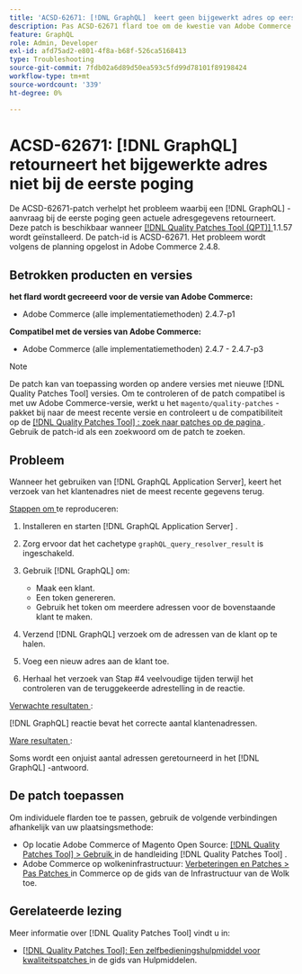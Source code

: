 ```yaml
---
title: 'ACSD-62671: [!DNL GraphQL]  keert geen bijgewerkt adres op eerste poging terug'
description: Pas ACSD-62671 flard toe om de kwestie van Adobe Commerce te bevestigen waar het a [!DNL GraphQL]  verzoek geen bijgewerkte adresinformatie op de eerste poging terugkeert.
feature: GraphQL
role: Admin, Developer
exl-id: afd75ad2-e801-4f8a-b68f-526ca5168413
type: Troubleshooting
source-git-commit: 7fdb02a6d89d50ea593c5fd99d78101f89198424
workflow-type: tm+mt
source-wordcount: '339'
ht-degree: 0%

---
```


# ACSD-62671: [!DNL GraphQL] retourneert het bijgewerkte adres niet bij de eerste poging

De ACSD-62671-patch verhelpt het probleem waarbij een [!DNL GraphQL] -aanvraag bij de eerste poging geen actuele adresgegevens retourneert. Deze patch is beschikbaar wanneer [[!DNL Quality Patches Tool (QPT)] ](https://experienceleague.adobe.com/docs/commerce-operations/tools/quality-patches-tool/usage.html) 1.1.57 wordt geïnstalleerd. De patch-id is ACSD-62671. Het probleem wordt volgens de planning opgelost in Adobe Commerce 2.4.8.

## Betrokken producten en versies

**het flard wordt gecreeerd voor de versie van Adobe Commerce:**

* Adobe Commerce (alle implementatiemethoden) 2.4.7-p1

**Compatibel met de versies van Adobe Commerce:**

* Adobe Commerce (alle implementatiemethoden) 2.4.7 - 2.4.7-p3

>[!NOTE]
>
>De patch kan van toepassing worden op andere versies met nieuwe [!DNL Quality Patches Tool] versies. Om te controleren of de patch compatibel is met uw Adobe Commerce-versie, werkt u het `magento/quality-patches` -pakket bij naar de meest recente versie en controleert u de compatibiliteit op de [[!DNL Quality Patches Tool] : zoek naar patches op de pagina ](https://experienceleague.adobe.com/tools/commerce-quality-patches/index.html) . Gebruik de patch-id als een zoekwoord om de patch te zoeken.

## Probleem

Wanneer het gebruiken van [!DNL GraphQL Application Server], keert het verzoek van het klantenadres niet de meest recente gegevens terug.

<u> Stappen om </u> te reproduceren:

1. Installeren en starten [!DNL GraphQL Application Server] .
1. Zorg ervoor dat het cachetype `graphQL_query_resolver_result` is ingeschakeld.
1. Gebruik [!DNL GraphQL] om:

   * Maak een klant.
   * Een token genereren.
   * Gebruik het token om meerdere adressen voor de bovenstaande klant te maken.

1. Verzend [!DNL GraphQL] verzoek om de adressen van de klant op te halen.
1. Voeg een nieuw adres aan de klant toe.
1. Herhaal het verzoek van Stap #4 veelvoudige tijden terwijl het controleren van de teruggekeerde adrestelling in de reactie.

<u> Verwachte resultaten </u>:

[!DNL GraphQL] reactie bevat het correcte aantal klantenadressen.

<u> Ware resultaten </u>:

Soms wordt een onjuist aantal adressen geretourneerd in het [!DNL GraphQL] -antwoord.

## De patch toepassen

Om individuele flarden toe te passen, gebruik de volgende verbindingen afhankelijk van uw plaatsingsmethode:

* Op locatie Adobe Commerce of Magento Open Source: [[!DNL Quality Patches Tool] > Gebruik ](/help/tools/quality-patches-tool/usage.md) in de handleiding [!DNL Quality Patches Tool] .
* Adobe Commerce op wolkeninfrastructuur: [ Verbeteringen en Patches > Pas Patches ](https://experienceleague.adobe.com/docs/commerce-cloud-service/user-guide/develop/upgrade/apply-patches.html) in Commerce op de gids van de Infrastructuur van de Wolk toe.

## Gerelateerde lezing

Meer informatie over [!DNL Quality Patches Tool] vindt u in:

* [[!DNL Quality Patches Tool]: Een zelfbedieningshulpmiddel voor kwaliteitspatches ](/help/tools/quality-patches-tool/quality-patches-tool-to-self-serve-quality-patches.md) in de gids van Hulpmiddelen.
